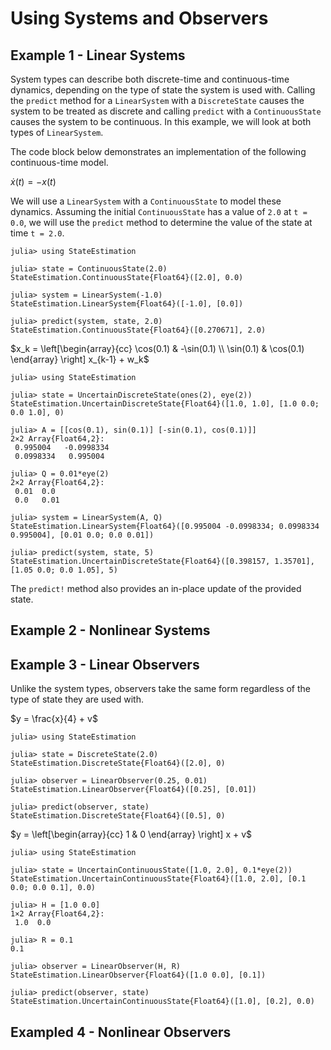 # Using Systems and Observers


## Example 1 - Linear Systems

System types can describe both discrete-time and continuous-time dynamics,
depending on the type of state the system is used with. Calling the `predict`
method for a `LinearSystem` with a `DiscreteState` causes the system to be
treated as discrete and calling `predict` with a `ContinuousState` causes the
system to be continuous. In this example, we will look at both types of
`LinearSystem`.

The code block below demonstrates an implementation of the following
continuous-time model.

$\dot{x}(t) = -x(t)$

We will use a `LinearSystem` with a `ContinuousState` to model these dynamics.
Assuming the initial `ContinuousState` has a value of `2.0` at `t = 0.0`, we
will use the `predict` method to determine the value of the state at time
`t = 2.0`.

```jldoctest
julia> using StateEstimation

julia> state = ContinuousState(2.0)
StateEstimation.ContinuousState{Float64}([2.0], 0.0)

julia> system = LinearSystem(-1.0)
StateEstimation.LinearSystem{Float64}([-1.0], [0.0])

julia> predict(system, state, 2.0)
StateEstimation.ContinuousState{Float64}([0.270671], 2.0)

```

$x_k = \left[\begin{array}{cc} \cos(0.1) & -\sin(0.1) \\ \sin(0.1) & \cos(0.1) \end{array} \right] x_{k-1} + w_k$

```jldoctest
julia> using StateEstimation

julia> state = UncertainDiscreteState(ones(2), eye(2))
StateEstimation.UncertainDiscreteState{Float64}([1.0, 1.0], [1.0 0.0; 0.0 1.0], 0)

julia> A = [[cos(0.1), sin(0.1)] [-sin(0.1), cos(0.1)]]
2×2 Array{Float64,2}:
 0.995004   -0.0998334
 0.0998334   0.995004

julia> Q = 0.01*eye(2)
2×2 Array{Float64,2}:
 0.01  0.0
 0.0   0.01

julia> system = LinearSystem(A, Q)
StateEstimation.LinearSystem{Float64}([0.995004 -0.0998334; 0.0998334 0.995004], [0.01 0.0; 0.0 0.01])

julia> predict(system, state, 5)
StateEstimation.UncertainDiscreteState{Float64}([0.398157, 1.35701], [1.05 0.0; 0.0 1.05], 5)

```

The `predict!` method also provides an in-place update of the provided state.


## Example 2 - Nonlinear Systems


## Example 3 - Linear Observers

Unlike the system types, observers take the same form regardless of the type of
state they are used with.

$y = \frac{x}{4} + v$

```jldoctest
julia> using StateEstimation

julia> state = DiscreteState(2.0)
StateEstimation.DiscreteState{Float64}([2.0], 0)

julia> observer = LinearObserver(0.25, 0.01)
StateEstimation.LinearObserver{Float64}([0.25], [0.01])

julia> predict(observer, state)
StateEstimation.DiscreteState{Float64}([0.5], 0)

```

$y = \left[\begin{array}{cc} 1 & 0 \end{array} \right] x + v$

```jldoctest
julia> using StateEstimation

julia> state = UncertainContinuousState([1.0, 2.0], 0.1*eye(2))
StateEstimation.UncertainContinuousState{Float64}([1.0, 2.0], [0.1 0.0; 0.0 0.1], 0.0)

julia> H = [1.0 0.0]
1×2 Array{Float64,2}:
 1.0  0.0

julia> R = 0.1
0.1

julia> observer = LinearObserver(H, R)
StateEstimation.LinearObserver{Float64}([1.0 0.0], [0.1])

julia> predict(observer, state)
StateEstimation.UncertainContinuousState{Float64}([1.0], [0.2], 0.0)

```

## Exampled 4 - Nonlinear Observers
